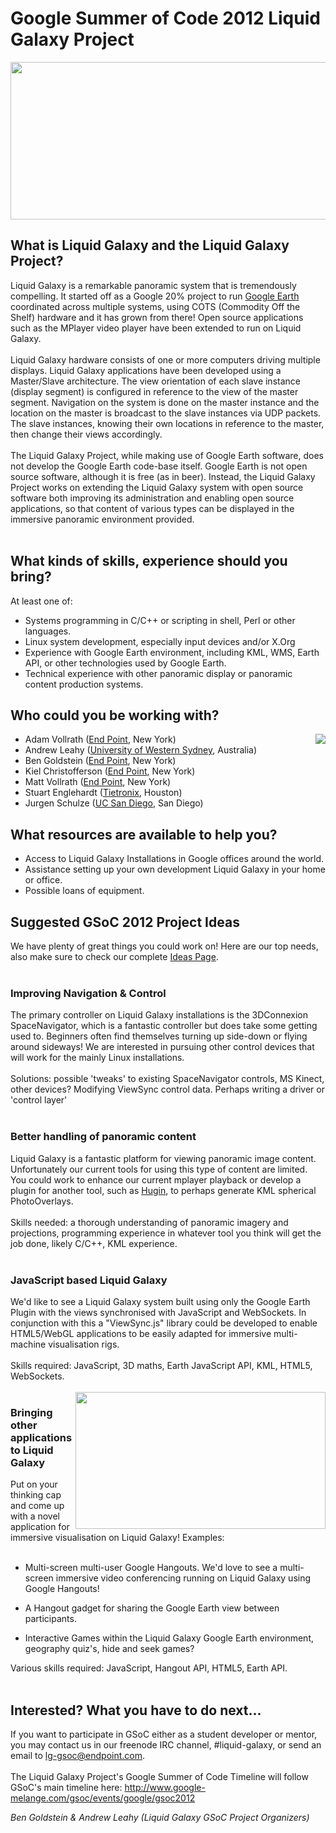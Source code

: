 # Google Summer of Code 2012 Liquid Galaxy Project #

<img src='http://lh4.googleusercontent.com/_jn_v5gODYp0/TXs9ZPRUX8I/AAAAAAAABMM/j14uYIzVTR4/s800/sf-pano-1024.jpg' width='800' height='252'>


<h2>What is Liquid Galaxy and the Liquid Galaxy Project?</h2>

Liquid Galaxy is a remarkable panoramic system that is tremendously compelling. It started off as a Google 20% project to run <a href='http://earth.google.com/'>Google Earth</a> coordinated across multiple systems, using COTS (Commodity Off the Shelf) hardware and it has grown from there! Open source applications such as the MPlayer video player have been extended to run on Liquid Galaxy.<br>
<br>
Liquid Galaxy hardware consists of one or more computers driving multiple displays. Liquid Galaxy applications have been developed using a Master/Slave architecture. The view orientation of each slave instance (display segment) is configured in reference to the view of the master segment. Navigation on the system is done on the master instance and the location on the master is broadcast to the slave instances via UDP packets. The slave instances, knowing their own locations in reference to the master, then change their views accordingly.<br>
<br>
The Liquid Galaxy Project, while making use of Google Earth software, does not develop the Google Earth code-base itself. Google Earth is not open source software, although it is free (as in beer). Instead, the Liquid Galaxy Project works on extending the Liquid Galaxy system with open source software both improving its administration and enabling open source applications, so that content of various types can be displayed in the immersive panoramic environment provided.<br>
<br>
<h2>What kinds of skills, experience should you bring?</h2>

At least one of:<br>
<ul><li>Systems programming in C/C++ or scripting in shell, Perl or other languages.<br>
</li><li>Linux system development, especially input devices and/or X.Org<br>
</li><li>Experience with Google Earth environment, including KML, WMS, Earth API, or other technologies used by Google Earth.<br>
</li><li>Technical experience with other panoramic display or panoramic content production systems.</li></ul>

<h2>Who could you be working with?</h2>
<img src='http://lh3.googleusercontent.com/_jn_v5gODYp0/TXs78hkdHEI/AAAAAAAABME/ecZRp8djx-o/lg-rig1small.png' align='right'>

<ul><li>Adam Vollrath (<a href='http://www.endpoint.com/team'>End Point</a>, New York)<br>
</li><li>Andrew Leahy (<a href='http://www.uws.edu.au/'>University of Western Sydney</a>, Australia)<br>
</li><li>Ben Goldstein (<a href='http://www.endpoint.com/team'>End Point</a>, New York)<br>
</li><li>Kiel Christofferson (<a href='http://www.endpoint.com/team'>End Point</a>, New York)<br>
</li><li>Matt Vollrath (<a href='http://www.endpoint.com/team'>End Point</a>, New York)<br>
</li><li>Stuart Englehardt (<a href='http://www.tietronix.com'>Tietronix</a>, Houston)<br>
</li><li>Jurgen Schulze (<a href='http://ucsd.edu'>UC San Diego</a>, San Diego)</li></ul>

<h2>What resources are available to help you?</h2>

<ul><li>Access to Liquid Galaxy Installations in Google offices around the world.<br>
</li><li>Assistance setting up your own development Liquid Galaxy in your home or office.<br>
</li><li>Possible loans of equipment.</li></ul>

<h2>Suggested GSoC 2012 Project Ideas</h2>

We have plenty of great things you could work on! Here are our top needs, also make sure to check our complete <a href='http://code.google.com/p/liquid-galaxy/wiki/IdeasPage'>Ideas Page</a>.<br>
<br>
<h3>Improving Navigation & Control</h3>

The primary controller on Liquid Galaxy installations is the 3DConnexion SpaceNavigator, which is a fantastic controller but does take some getting used to. Beginners often find themselves turning up side-down or flying around sideways! We are interested in pursuing other control devices that will work for the mainly Linux installations.<br>
<br>
Solutions: possible 'tweaks' to existing SpaceNavigator controls, MS Kinect, other devices? Modifying ViewSync control data. Perhaps writing a driver or 'control layer'<br>
<br>
<h3>Better handling of panoramic content</h3>

Liquid Galaxy is a fantastic platform for viewing panoramic image content. Unfortunately our current tools for using this type of content are limited. You could work to enhance our current mplayer playback or develop a plugin for another tool, such as <a href='http://hugin.sourceforge.net/'>Hugin</a>, to perhaps generate KML spherical PhotoOverlays.<br>
<br>
Skills needed: a thorough understanding of panoramic imagery and projections, programming experience in whatever tool you think will get the job done, likely C/C++, KML experience.<br>
<br>
<h3>JavaScript based Liquid Galaxy</h3>

We'd like to see a Liquid Galaxy system built using only the Google Earth Plugin with the views synchronised with JavaScript and WebSockets. In conjunction with this a "ViewSync.js" library could be developed to enable HTML5/WebGL applications to be easily adapted for immersive multi-machine visualisation rigs.<br>
<br>
Skills required: JavaScript, 3D maths, Earth JavaScript API, KML, HTML5, WebSockets.<br>
<br>
<img src='http://lh4.googleusercontent.com/--lzUVe5pJhY/T1lecucI3DI/AAAAAAAACAA/BQ9gl0l3NRs/s400/LG-Tron.jpg' align='right' width='400' height='219'>
<h3>Bringing other applications to Liquid Galaxy</h3>

Put on your thinking cap and come up with a novel application for immersive visualisation on Liquid Galaxy! Examples:<br>
<br>
<ul><li>Multi-screen multi-user Google Hangouts. We'd love to see a multi-screen immersive video conferencing running on Liquid Galaxy using Google Hangouts!</li></ul>

<ul><li>A Hangout gadget for sharing the Google Earth view between participants.</li></ul>

<ul><li>Interactive Games within the Liquid Galaxy Google Earth environment, geography quiz's, hide and seek games?</li></ul>

Various skills required: JavaScript, Hangout API, HTML5, Earth API.<br>
<br>
<h2>Interested? What you have to do next...</h2>

If you want to participate in GSoC either as a student developer or mentor, you may contact us in our freenode IRC channel, #liquid-galaxy, or send an email to lg-gsoc@endpoint.com.<br>
<br>
The Liquid Galaxy Project's Google Summer of Code Timeline will follow GSoC's main timeline here: <a href='http://www.google-melange.com/gsoc/events/google/gsoc2012'>http://www.google-melange.com/gsoc/events/google/gsoc2012</a>


<i>Ben Goldstein & Andrew Leahy (Liquid Galaxy GSoC Project Organizers)</i>